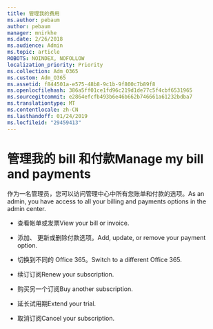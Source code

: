 ```yaml
---
title: 管理我的费用
ms.author: pebaum
author: pebaum
manager: mnirkhe
ms.date: 2/26/2018
ms.audience: Admin
ms.topic: article
ROBOTS: NOINDEX, NOFOLLOW
localization_priority: Priority
ms.collection: Adm_O365
ms.custom: Adm_O365
ms.assetid: f844501a-e575-48b8-9c1b-9f800c7b89f8
ms.openlocfilehash: 386a5ff01ce1fd96c219d1de77c5f4cbf6531965
ms.sourcegitcommit: e2864efcfb493b6e46b662b746661a61232bdba7
ms.translationtype: MT
ms.contentlocale: zh-CN
ms.lasthandoff: 01/24/2019
ms.locfileid: "29459413"
---
```

# <a name="manage-my-bill-and-payments"></a><span data-ttu-id="d4018-102">管理我的 bill 和付款</span><span class="sxs-lookup"><span data-stu-id="d4018-102">Manage my bill and payments</span></span>

<span data-ttu-id="d4018-103">作为一名管理员，您可以访问管理中心中所有您账单和付款的选项。</span><span class="sxs-lookup"><span data-stu-id="d4018-103">As an admin, you have access to all your billing and payments options in the admin center.</span></span>
  
- <span data-ttu-id="d4018-104">查看帐单或发票</span><span class="sxs-lookup"><span data-stu-id="d4018-104">View your bill or invoice.</span></span>
    
- <span data-ttu-id="d4018-105">添加、 更新或删除付款选项。</span><span class="sxs-lookup"><span data-stu-id="d4018-105">Add, update, or remove your payment option.</span></span>
    
- <span data-ttu-id="d4018-106">切换到不同的 Office 365。</span><span class="sxs-lookup"><span data-stu-id="d4018-106">Switch to a different Office 365.</span></span>
    
- <span data-ttu-id="d4018-107">续订订阅</span><span class="sxs-lookup"><span data-stu-id="d4018-107">Renew your subscription.</span></span>
    
- <span data-ttu-id="d4018-108">购买另一个订阅</span><span class="sxs-lookup"><span data-stu-id="d4018-108">Buy another subscription.</span></span>
    
- <span data-ttu-id="d4018-109">延长试用期</span><span class="sxs-lookup"><span data-stu-id="d4018-109">Extend your trial.</span></span>
    
- <span data-ttu-id="d4018-110">取消订阅</span><span class="sxs-lookup"><span data-stu-id="d4018-110">Cancel your subscription.</span></span>
    


